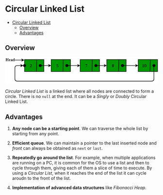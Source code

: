 # Circular Linked List

- [Circular Linked List](#circular-linked-list)
  - [Overview](#overview)
  - [Advantages](#advantages)

## Overview

![](2021-07-10-11-31-15.png)

*Circular Linked List* is a linked list where all nodes are connected to form a circle. There is no `null` at the end. It can be a *Singly* or *Doubly* Circular Linked List.

## Advantages

1. **Any node can be a starting point**. We can traverse the whole list by starting from any point.

2. **Efficient queue**. We can maintain a pointer to the last inserted node and *front* can always be obtained as `next` or `last`.

3. **Repeatedly go around the list**. For example, when multiple applications are running on a PC, it is common for the OS to use a list and then to cycle through them, giving each of them a slice of time to execute. By using a *Circular List*, when it reaches the end of the list it can cycle aroudn to the front of the list.

4. **Implementation of advanced data structures** like *Fibonacci Heap*.
